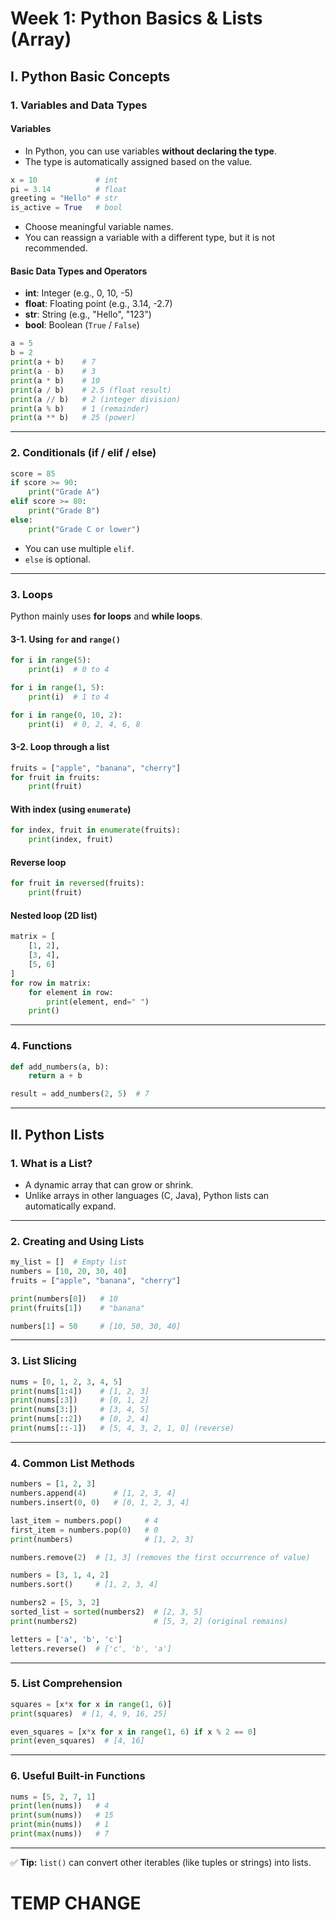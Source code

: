 # Week 1: Python Basics & Lists (Array)

## I. Python Basic Concepts

### 1. Variables and Data Types

#### Variables

- In Python, you can use variables **without declaring the type**.
- The type is automatically assigned based on the value.

```python
x = 10             # int
pi = 3.14          # float
greeting = "Hello" # str
is_active = True   # bool
```

- Choose meaningful variable names.
- You can reassign a variable with a different type, but it is not recommended.

#### Basic Data Types and Operators

- **int**: Integer (e.g., 0, 10, -5)
- **float**: Floating point (e.g., 3.14, -2.7)
- **str**: String (e.g., "Hello", "123")
- **bool**: Boolean (`True` / `False`)

```python
a = 5
b = 2
print(a + b)    # 7
print(a - b)    # 3
print(a * b)    # 10
print(a / b)    # 2.5 (float result)
print(a // b)   # 2 (integer division)
print(a % b)    # 1 (remainder)
print(a ** b)   # 25 (power)
```

---

### 2. Conditionals (if / elif / else)

```python
score = 85
if score >= 90:
    print("Grade A")
elif score >= 80:
    print("Grade B")
else:
    print("Grade C or lower")
```

- You can use multiple `elif`.
- `else` is optional.

---

### 3. Loops

Python mainly uses **for loops** and **while loops**.

#### 3-1. Using `for` and `range()`

```python
for i in range(5):
    print(i)  # 0 to 4
```

```python
for i in range(1, 5):
    print(i)  # 1 to 4
```

```python
for i in range(0, 10, 2):
    print(i)  # 0, 2, 4, 6, 8
```

#### 3-2. Loop through a list

```python
fruits = ["apple", "banana", "cherry"]
for fruit in fruits:
    print(fruit)
```

#### With index (using `enumerate`)

```python
for index, fruit in enumerate(fruits):
    print(index, fruit)
```

#### Reverse loop

```python
for fruit in reversed(fruits):
    print(fruit)
```

#### Nested loop (2D list)

```python
matrix = [
    [1, 2],
    [3, 4],
    [5, 6]
]
for row in matrix:
    for element in row:
        print(element, end=" ")
    print()
```

---

### 4. Functions

```python
def add_numbers(a, b):
    return a + b

result = add_numbers(2, 5)  # 7
```

---

## II. Python Lists

### 1. What is a List?

- A dynamic array that can grow or shrink.
- Unlike arrays in other languages (C, Java), Python lists can automatically expand.

---

### 2. Creating and Using Lists

```python
my_list = []  # Empty list
numbers = [10, 20, 30, 40]
fruits = ["apple", "banana", "cherry"]

print(numbers[0])   # 10
print(fruits[1])    # "banana"

numbers[1] = 50     # [10, 50, 30, 40]
```

---

### 3. List Slicing

```python
nums = [0, 1, 2, 3, 4, 5]
print(nums[1:4])    # [1, 2, 3]
print(nums[:3])     # [0, 1, 2]
print(nums[3:])     # [3, 4, 5]
print(nums[::2])    # [0, 2, 4]
print(nums[::-1])   # [5, 4, 3, 2, 1, 0] (reverse)
```

---

### 4. Common List Methods

```python
numbers = [1, 2, 3]
numbers.append(4)      # [1, 2, 3, 4]
numbers.insert(0, 0)   # [0, 1, 2, 3, 4]

last_item = numbers.pop()     # 4
first_item = numbers.pop(0)   # 0
print(numbers)                # [1, 2, 3]

numbers.remove(2)  # [1, 3] (removes the first occurrence of value)

numbers = [3, 1, 4, 2]
numbers.sort()     # [1, 2, 3, 4]

numbers2 = [5, 3, 2]
sorted_list = sorted(numbers2)  # [2, 3, 5]
print(numbers2)                 # [5, 3, 2] (original remains)

letters = ['a', 'b', 'c']
letters.reverse()  # ['c', 'b', 'a']
```

---

### 5. List Comprehension

```python
squares = [x*x for x in range(1, 6)]
print(squares)  # [1, 4, 9, 16, 25]

even_squares = [x*x for x in range(1, 6) if x % 2 == 0]
print(even_squares)  # [4, 16]
```

---

### 6. Useful Built-in Functions

```python
nums = [5, 2, 7, 1]
print(len(nums))   # 4
print(sum(nums))   # 15
print(min(nums))   # 1
print(max(nums))   # 7
```

---

✅ **Tip:** `list()` can convert other iterables (like tuples or strings) into lists.
# TEMP CHANGE
